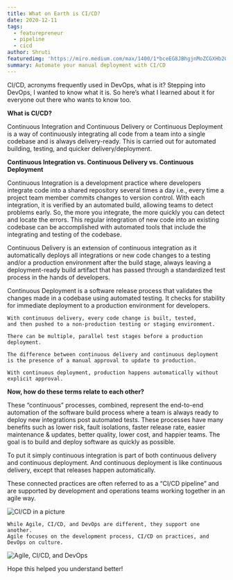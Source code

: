 ```yaml
---
title: What on Earth is CI/CD?
date: 2020-12-11
tags: 
  - featurepreneur
  - pipeline
  - cicd
author: Shruti
featuredimg: 'https://miro.medium.com/max/1400/1*bceEG8JBhgjnMoZCGXHb2Q.png'
summary: Automate your manual deployment with CI/CD
---
```


CI/CD, acronyms frequently used in DevOps, what is it? Stepping into DevOps, I wanted to know what it is. So here’s what I learned about it for everyone out there who wants to know too.

**What is CI/CD?**

Continuous Integration and Continuous Delivery or Continuous Deployment is a way of continuously integrating all code from a team into a single codebase and is always delivery-ready. This is carried out for automated building, testing, and quicker delivery/deployment.

**Continuous Integration vs. Continuous Delivery vs. Continuous Deployment**

Continuous Integration is a development practice where developers integrate code into a shared repository several times a day i.e., every time a project team member commits changes to version control. With each integration, it is verified by an automated build, allowing teams to detect problems early. So, the more you integrate, the more quickly you can detect and locate the errors. This regular integration of new code into an existing codebase can be accomplished with automated tools that include the integrating and testing of the codebase.

Continuous Delivery is an extension of continuous integration as it automatically deploys all integrations or new code changes to a testing and/or a production environment after the build stage, always leaving a deployment-ready build artifact that has passed through a standardized test process in the hands of developers.

Continuous Deployment is a software release process that validates the changes made in a codebase using automated testing. It checks for stability for immediate deployment to a production environment for developers.


```
With continuous delivery, every code change is built, tested, 
and then pushed to a non-production testing or staging environment. 

There can be multiple, parallel test stages before a production deployment. 

The difference between continuous delivery and continuous deployment 
is the presence of a manual approval to update to production. 

With continuous deployment, production happens automatically without explicit approval.
```

**Now, how do these terms relate to each other?**

These “continuous” processes, combined, represent the end-to-end automation of the software build process where a team is always ready to deploy new integrations post automated tests. These processes have many benefits such as lower risk, fault isolations, faster release rate, easier maintenance & updates, better quality, lower cost, and happier teams. The goal is to build and deploy software as quickly as possible.


To put it simply continuous integration is part of both continuous delivery and continuous deployment. And continuous deployment is like continuous delivery, except that releases happen automatically.

These connected practices are often referred to as a “CI/CD pipeline” and are supported by development and operations teams working together in an agile way.

![CI/CD in a picture](https://miro.medium.com/max/1400/1*gPx47uVtpC1EE60ipYLaGg.png)

```
While Agile, CI/CD, and DevOps are different, they support one another. 
Agile focuses on the development process, CI/CD on practices, and DevOps on culture.
```

![Agile, CI/CD, and DevOps](https://miro.medium.com/max/1400/1*nMDMusYAnc8G0XrUUudbGw.jpeg)

Hope this helped you understand better!

